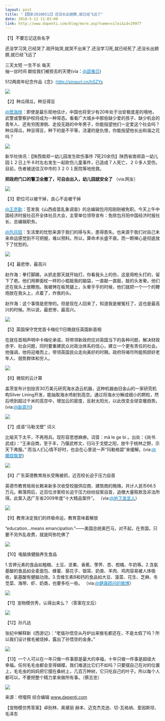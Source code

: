 ```yaml
---
layout: post
title: "【图卦20100512】还没长出翅膀,就已经飞远了"
date: 2010-5-12 11:03:00
link: http://www.dapenti.com/blog/more.asp?name=xilei&id=29977
---
```


<div class="oblog_text" align="left">
<p>【1】不要忘记这些名字</p>
<p>还没学习哭,已经哭了.刚开始哭,就哭不出来了.还没学习死,就已经死了.还没长出翅膀,就已经飞远了</p>
<p>三天太短 一生不长 每天 <br>抽一丝时间 献给我们被掠去的天使(via：<a href="http://t.sina.com.cn/1678026047"><font color="#0082cb">@邵夷贝</font></a>)</p>
<p>512两周年纪念作品《念》:<a title="http://docs.google.com/Doc?docid=0Ae9jWMoUhgV1ZHd0cjJ2NV81NGQ5MnI0d3E1" href="http://sinaurl.cn/hSZYs" target="_blank" mt="url"><font color="#0082cb">http://sinaurl.cn/hSZYs</font></a>&#160; </p>
<p><img style="BORDER-BOTTOM-COLOR: #000000; BORDER-TOP-COLOR: #000000; BORDER-RIGHT-COLOR: #000000; BORDER-LEFT-COLOR: #000000" border="0" src="http://ptimg.org:88/dapenti/2317194d9307/qcfgjn5g.jpg"></p>
<p>【2】种瓜得瓜，种豆得豆</p>
<p><a href="http://t.sina.com.cn/1009842360"><font color="#0082cb">@贺海林</font></a>：即使是最乐观地估计，中国也将至少有20年处于治安极度差的境地，武警或警察护校将成为一种常态。看看广大城乡中那些缺少爱的孩子、缺少机会的青年人、还有穷困潦倒、走投无路的中年男子，你能指望他们一定爱这个社会吗？种瓜得瓜，种豆得豆，种下的是不平等，浇灌的是仇恨，你能指望他长出和谐之花吗？</p>
<p><img style="BORDER-BOTTOM-COLOR: #000000; BORDER-TOP-COLOR: #000000; BORDER-RIGHT-COLOR: #000000; BORDER-LEFT-COLOR: #000000" border="0" src="http://ptimg.org:88/dapenti/6146894d9bc9/5b26b1hq.jpg"></p>
<p>新华社快讯：【陕西南郑一幼儿园发生砍伤事件 7死20余伤】陕西省南郑县一幼儿园１２日上午８时左右发生一起砍伤儿童事件，已造成７人死亡，２０多人受伤。目前，伤者被送往汉中市的３２０１医院等地抢救。</p>
<p><strong>把政府门口的警卫全撤了，可自由出入，幼儿园就安全了</strong> （via:网友）</p>
<p><img style="BORDER-BOTTOM-COLOR: #000000; BORDER-TOP-COLOR: #000000; BORDER-RIGHT-COLOR: #000000; BORDER-LEFT-COLOR: #000000" border="0" src="http://ptimg.org:88/dapenti/7392994d9678/m9qi2e3e.jpg"></p>
<p>【3】职位可以被干掉，良心不会被干掉</p>
<p><a href="http://t.sina.com.cn/1700757973"><font color="#0082cb">@王克勤</font></a>：签发我《山西疫苗乱象调查》的总编辑包月阳刚刚被免职。今天上午中国经济时报社召开全体社员大会，主管单位领导宣布：免除包月阳中国经济时报社长、总编辑职务。</p>
<p><a href="http://t.sina.com.cn/1273263232"><font color="#0082cb">@包月阳</font></a>：生活里的忧愁来源于我们的得与失，患得患失。也来源于我们对自己未来命运感觉到不可把握，难以预料。所以，算命术长盛不衰。而一颗禅心是彻底放下了忧愁的。</p>
<p><img style="BORDER-BOTTOM-COLOR: #000000; BORDER-TOP-COLOR: #000000; BORDER-RIGHT-COLOR: #000000; BORDER-LEFT-COLOR: #000000" border="0" src="http://ptimg.org:88/dapenti/7623894d9972/azxqafyh.jpg"></p>
<p>【4】最悲惨，最高兴</p>
<p>赵作海：拳打脚踢，从抓走那天就开始打。你看我头上的伤，这是用枪头打的，留下了疤。他们用擀面杖一样的小棍敲我的脑袋，一直敲一直敲，敲的头发晕。他们还在我头上放鞭炮。我被铐在板凳腿上，头晕乎乎的时候，他们就把一个一个的鞭炮放在我头上，点着了，炸我的头。</p>
<p>赵作海：这个事情是悲惨的。但是现在人回来了，知道我是被冤枉了，这也是最高兴的时候。所以说，最悲惨，最高兴。</p>
<p><img style="BORDER-BOTTOM-COLOR: #000000; BORDER-TOP-COLOR: #000000; BORDER-RIGHT-COLOR: #000000; BORDER-LEFT-COLOR: #000000" border="0" src="http://ptimg.org:88/dapenti/4955694d9afe/hwb7wnov.jpg"></p>
<p>【5】英国保守党党首卡梅伦11日晚就任英国新首相</p>
<p>在就任首相声明中卡梅伦承诺，将带领新政府应对英国当下的各种问题，解决财政赤字、社会问题，同时要重建民众对政治体系的信心，建立一个更有责任的社会。他强调，他将迎难而上，带领英国民众走向美好的时期。政府将竭尽所能照顾好老年人、弱势群体和穷人。 </p>
<p><img style="BORDER-BOTTOM-COLOR: #000000; BORDER-TOP-COLOR: #000000; BORDER-RIGHT-COLOR: #000000; BORDER-LEFT-COLOR: #000000" border="0" src="http://ptimg.org:88/dapenti/0648394d9c4c/wlklfisr.jpg"></p>
<p>【6】微软的云计算</p>
<p>盖茨宣布计划投资30万美元研究海水造云机器，这种机器由旧金山的一家研究机构Silver Lining开发，能抽取海水喷射到高空。通过将海水分解成细小的颗粒，然后喷到超过千米的高空中，增加云的密度，反射太阳光，以此改变全球变暖趋势。(via:<a href="http://t.sina.com.cn/1653689003"><font color="#0082cb">@新周刊</font></a>)</p>
<p><img style="BORDER-BOTTOM-COLOR: #000000; BORDER-TOP-COLOR: #000000; BORDER-RIGHT-COLOR: #000000; BORDER-LEFT-COLOR: #000000" border="0" src="http://ptimg.org:88/dapenti/3587294d9ce7/3ugqusid.jpg"></p>
<p>【7】成语“马勒戈壁” 词义</p>
<p>比喻天下太平，不再用兵。现形容思想麻痹。词音：mǎ le ge bi 。出处：《尚书.武成》：“王来自商，至于丰，乃偃武修文，归马于戈壁之阳，放牛于桃林之野，示天下弗服。” 而当人们心情不好时，也会在心里说一声“玛勒格碧”来缓解。(via:<a href="http://t.sina.com.cn/1358925484"><font color="#0082cb">@朦胧飘梦</font></a>)</p>
<p><img style="BORDER-BOTTOM-COLOR: #000000; BORDER-TOP-COLOR: #000000; BORDER-RIGHT-COLOR: #000000; BORDER-LEFT-COLOR: #000000" border="0" src="http://ptimg.org:88/dapenti/3478994d9d7b/z2q67kdy.jpg"></p>
<p>【8】广东英德教育局长受贿被抓，近百校长迫于压力自首</p>
<p>英德市教育局局长赖来新多次收受校服供应商、建筑商的贿赂，共计人民币66.5万元。赖落网后，近百位涉案校长迫于压力纷纷投案自首，追缴大量赃款及非法所得。此案入选广东省2009年度“十大精品案件”。 （via:<a href="http://t.sina.com.cn/1675906881"><font color="#0082cb">@地下发言人</font></a>）</p>
<p><img style="BORDER-BOTTOM-COLOR: #000000; BORDER-TOP-COLOR: #000000; BORDER-RIGHT-COLOR: #000000; BORDER-LEFT-COLOR: #000000" border="0" src="http://ptimg.org:88/dapenti/3755194d9fb1/wo9npv3o.jpg"></p>
<p>【9】教育决定我们的终极命运，教育意味着解放</p>
<p>“education…means emancipation.”——美国总统奥巴马，对不起，在贵国，只要不另外乱收费，就是阿弥陀佛了</p>
<p><img style="BORDER-BOTTOM-COLOR: #000000; BORDER-TOP-COLOR: #000000; BORDER-RIGHT-COLOR: #000000; BORDER-LEFT-COLOR: #000000" border="0" src="http://ptimg.org:88/dapenti/8591394d9e5d/yvwmkedi.jpg"></p>
<p>【10】电脑族健脑养生食品</p>
<p>1.含钾元素的食品如粗粮、土豆、坚果、香蕉、荸荠、杏、柑橘、牛奶等。2.含氨基酸的食品如全麦面包、蜂蜜、葵花子、银耳、奶类、羊肉、鸡肉容易被人体吸收，氨基酸有健脑功效。3.含维生素B和钙的食品如大豆、菠菜、花生、芝麻、冬苋菜、海带、虾、奶类，也要多吃一些。 （via:<a href="http://t.sina.com.cn/1689974542"><font color="#0082cb">@健康顾问的微博</font></a>）</p>
<p><img style="BORDER-BOTTOM-COLOR: #000000; BORDER-TOP-COLOR: #000000; BORDER-RIGHT-COLOR: #000000; BORDER-LEFT-COLOR: #000000" border="0" src="http://ptimg.org:88/dapenti/3649794d9ef0/2hp0z5m2.jpg"></p>
<p>【11】宠物模仿秀，认得出来么？（答案在文后）</p>
<p><img style="BORDER-BOTTOM-COLOR: #000000; BORDER-TOP-COLOR: #000000; BORDER-RIGHT-COLOR: #000000; BORDER-LEFT-COLOR: #000000" border="0" src="http://ptimg.org:88/dapenti/7006194d9f57/roh9ljz5.jpg"></p>
<p>【12】孙凡达</p>
<p>张纪中解释新《西游记》：“老版孙悟空从丹炉出来猴毛都还在，不是太假了吗？所以我们设计猴毛被烧掉，露出了孙悟空的金身。”</p>
<p><img style="BORDER-BOTTOM-COLOR: #000000; BORDER-TOP-COLOR: #000000; BORDER-RIGHT-COLOR: #000000; BORDER-LEFT-COLOR: #000000" border="0" src="http://ptimg.org:88/dapenti/1845694da404/xh8a08un.jpg"></p>
<p>【13】一个人可以在一年只做一件事那是最大的幸福，十年只做一件事是超级大幸福。任何毛毛虫都会变得蝴蝶，我们难道比它们不如吗？只要摆自己在对的位置上，毛毛虫的妈妈把它摆在桑树上，几百万种树，它只吃自己的叶子。所以每个人都可以，不要把整个精力拿来做所有事。（蔡志忠）</p>
<p><img style="BORDER-BOTTOM-COLOR: #000000; BORDER-TOP-COLOR: #000000; BORDER-RIGHT-COLOR: #000000; BORDER-LEFT-COLOR: #000000" border="0" src="http://ptimg.org:88/dapenti/1899194da5df/qh1tv21u.jpg"></p>
<p>来源：喷嚏网 综合编辑 <a href="http://www.dapenti.com/">www.dapenti.com</a>&#160;</p>
<p>【宠物模仿秀答案】卓别林、奥黛丽 赫本、迈克杰克逊、切-瓦格纳、爱因斯坦、毛泽东</p>
</div>